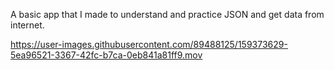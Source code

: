 A basic app that I made to understand and practice JSON and get data from internet.


https://user-images.githubusercontent.com/89488125/159373629-5ea96521-3367-42fc-b7ca-0eb841a81ff9.mov
